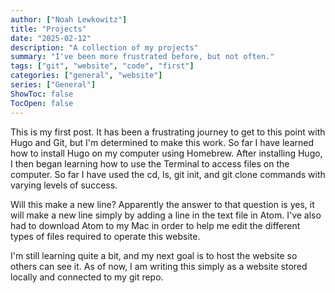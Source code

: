 ```yaml
---
author: ["Noah Lewkowitz"]
title: "Projects"
date: "2025-02-12"
description: "A collection of my projects"
summary: "I've been more frustrated before, but not often."
tags: ["git", "website", "code", "first"]
categories: ["general", "website"]
series: ["General"]
ShowToc: false
TocOpen: false
---
```

This is my first post. It has been a frustrating journey to get to this point with Hugo and Git, but I'm determined to make this work.
So far I have learned how to install Hugo on my computer using Homebrew. After installing Hugo, I then began learning how to use the Terminal to access files on the computer. So far I have used the cd, ls, git init, and git clone commands with varying levels of success.

Will this make a new line? Apparently the answer to that question is yes, it will make a new line simply by adding a line in the text file in Atom. I've also had to download Atom to my Mac in order to help me edit the different types of files required to operate this website.

I'm still learning quite a bit, and my next goal is to host the website so others can see it. As of now, I am writing this simply as a website stored locally and connected to my git repo.
